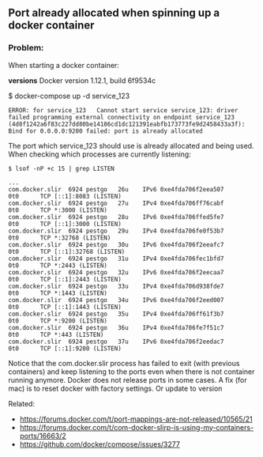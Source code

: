 ## Port already allocated when spinning up a docker container

### Problem: 
When starting a docker container:

**versions**
Docker version 1.12.1, build 6f9534c
 
$ docker-compose up -d service_123

```
ERROR: for service_123   Cannot start service service_123: driver failed programming external connectivity on endpoint service_123 (4d8f1242a6f83c227dd80be14186cd1dc121391eabfb173773fe9d2458433a3f): Bind for 0.0.0.0:9200 failed: port is already allocated
```

The port which service_123 should use is already allocated and being used. When checking which processes are currently listening:

`$ lsof -nP +c 15 | grep LISTEN`

```
...
com.docker.slir  6924 pestgo   26u    IPv6 0xe4fda706f2eea507         0t0      TCP [::1]:8083 (LISTEN)
com.docker.slir  6924 pestgo   27u    IPv4 0xe4fda706ff76cabf         0t0      TCP *:3000 (LISTEN)
com.docker.slir  6924 pestgo   28u    IPv6 0xe4fda706ffed5fe7         0t0      TCP [::1]:3000 (LISTEN)
com.docker.slir  6924 pestgo   29u    IPv4 0xe4fda706fe0f53b7         0t0      TCP *:32768 (LISTEN)
com.docker.slir  6924 pestgo   30u    IPv6 0xe4fda706f2eeafc7         0t0      TCP [::1]:32768 (LISTEN)
com.docker.slir  6924 pestgo   31u    IPv4 0xe4fda706fec1bfd7         0t0      TCP *:2443 (LISTEN)
com.docker.slir  6924 pestgo   32u    IPv6 0xe4fda706f2eecaa7         0t0      TCP [::1]:2443 (LISTEN)
com.docker.slir  6924 pestgo   33u    IPv4 0xe4fda706d938fde7         0t0      TCP *:1443 (LISTEN)
com.docker.slir  6924 pestgo   34u    IPv6 0xe4fda706f2eed007         0t0      TCP [::1]:1443 (LISTEN)
com.docker.slir  6924 pestgo   35u    IPv4 0xe4fda706ff61f3b7         0t0      TCP *:9200 (LISTEN)
com.docker.slir  6924 pestgo   36u    IPv4 0xe4fda706fe7f51c7         0t0      TCP *:443 (LISTEN)
com.docker.slir  6924 pestgo   37u    IPv6 0xe4fda706f2eedac7         0t0      TCP [::1]:9200 (LISTEN)
```

Notice that the com.docker.slir process has failed to exit (with previous containers) and keep listening to the ports even when there is not container running anymore. Docker does not release ports in some cases. A fix (for mac) is to reset docker with factory settings. Or update to version 

Related: 
- https://forums.docker.com/t/port-mappings-are-not-released/10565/21
- https://forums.docker.com/t/com-docker-slirp-is-using-my-containers-ports/16663/2
- https://github.com/docker/compose/issues/3277
